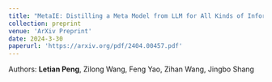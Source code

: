 ```yaml
---
title: "MetaIE: Distilling a Meta Model from LLM for All Kinds of Information Extraction Tasks."
collection: preprint
venue: 'ArXiv Preprint'
date: 2024-3-30
paperurl: 'https://arxiv.org/pdf/2404.00457.pdf'
---
```

Authors: **Letian Peng**, Zilong Wang, Feng Yao, Zihan Wang, Jingbo Shang
